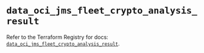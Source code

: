 # `data_oci_jms_fleet_crypto_analysis_result`

Refer to the Terraform Registry for docs: [`data_oci_jms_fleet_crypto_analysis_result`](https://registry.terraform.io/providers/hashicorp/oci/7.19.0/docs/data-sources/jms_fleet_crypto_analysis_result).
